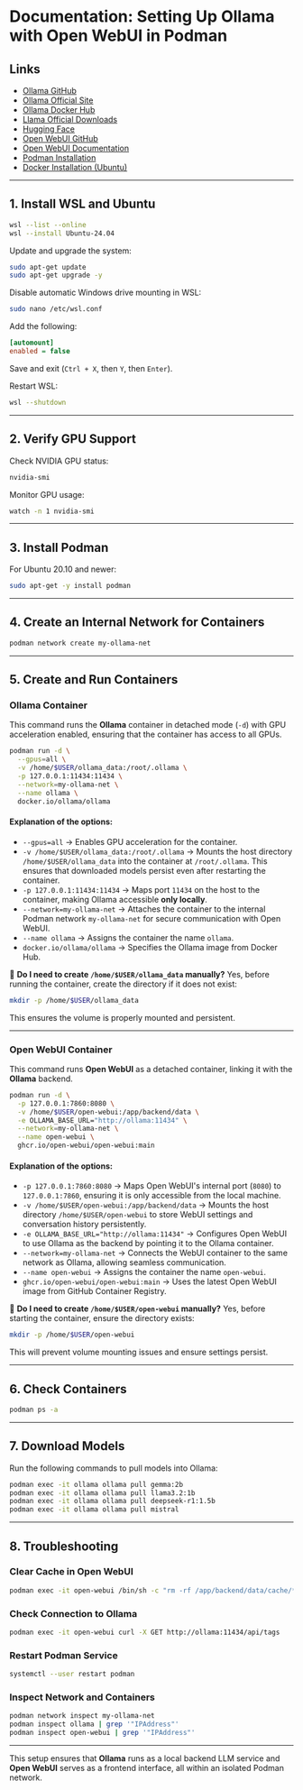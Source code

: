 # Documentation: Setting Up Ollama with Open WebUI in Podman

## Links
- [Ollama GitHub](https://github.com/ollama/ollama)
- [Ollama Official Site](https://ollama.com/)
- [Ollama Docker Hub](https://hub.docker.com/r/ollama/ollama)
- [Llama Official Downloads](https://www.llama.com/llama-downloads/)
- [Hugging Face](https://huggingface.co/welcome)
- [Open WebUI GitHub](https://github.com/open-webui/open-webui)
- [Open WebUI Documentation](https://docs.openwebui.com/)
- [Podman Installation](https://podman.io/docs/installation)
- [Docker Installation (Ubuntu)](https://docs.docker.com/engine/install/ubuntu/)

---

## **1. Install WSL and Ubuntu**

```sh
wsl --list --online
wsl --install Ubuntu-24.04
```

Update and upgrade the system:
```sh
sudo apt-get update
sudo apt-get upgrade -y
```

Disable automatic Windows drive mounting in WSL:
```sh
sudo nano /etc/wsl.conf
```
Add the following:
```ini
[automount]
enabled = false
```
Save and exit (`Ctrl + X`, then `Y`, then `Enter`).

Restart WSL:
```sh
wsl --shutdown
```

---

## **2. Verify GPU Support**

Check NVIDIA GPU status:
```sh
nvidia-smi
```
Monitor GPU usage:
```sh
watch -n 1 nvidia-smi
```

---

## **3. Install Podman**

For Ubuntu 20.10 and newer:
```sh
sudo apt-get -y install podman
```

---

## **4. Create an Internal Network for Containers**

```sh
podman network create my-ollama-net
```

---

## **5. Create and Run Containers**

### **Ollama Container**
This command runs the **Ollama** container in detached mode (`-d`) with GPU acceleration enabled, ensuring that the container has access to all GPUs.

```sh
podman run -d \
  --gpus=all \
  -v /home/$USER/ollama_data:/root/.ollama \
  -p 127.0.0.1:11434:11434 \
  --network=my-ollama-net \
  --name ollama \
  docker.io/ollama/ollama
```

#### **Explanation of the options:**
- `--gpus=all` → Enables GPU acceleration for the container.
- `-v /home/$USER/ollama_data:/root/.ollama` → Mounts the host directory `/home/$USER/ollama_data` into the container at `/root/.ollama`. This ensures that downloaded models persist even after restarting the container.
- `-p 127.0.0.1:11434:11434` → Maps port `11434` on the host to the container, making Ollama accessible **only locally**.
- `--network=my-ollama-net` → Attaches the container to the internal Podman network `my-ollama-net` for secure communication with Open WebUI.
- `--name ollama` → Assigns the container the name `ollama`.
- `docker.io/ollama/ollama` → Specifies the Ollama image from Docker Hub.

🔹 **Do I need to create `/home/$USER/ollama_data` manually?**
Yes, before running the container, create the directory if it does not exist:
```sh
mkdir -p /home/$USER/ollama_data
```
This ensures the volume is properly mounted and persistent.

---

### **Open WebUI Container**
This command runs **Open WebUI** as a detached container, linking it with the **Ollama** backend.

```sh
podman run -d \
  -p 127.0.0.1:7860:8080 \
  -v /home/$USER/open-webui:/app/backend/data \
  -e OLLAMA_BASE_URL="http://ollama:11434" \
  --network=my-ollama-net \
  --name open-webui \
  ghcr.io/open-webui/open-webui:main
```

#### **Explanation of the options:**
- `-p 127.0.0.1:7860:8080` → Maps Open WebUI's internal port (`8080`) to `127.0.0.1:7860`, ensuring it is only accessible from the local machine.
- `-v /home/$USER/open-webui:/app/backend/data` → Mounts the host directory `/home/$USER/open-webui` to store WebUI settings and conversation history persistently.
- `-e OLLAMA_BASE_URL="http://ollama:11434"` → Configures Open WebUI to use Ollama as the backend by pointing it to the Ollama container.
- `--network=my-ollama-net` → Connects the WebUI container to the same network as Ollama, allowing seamless communication.
- `--name open-webui` → Assigns the container the name `open-webui`.
- `ghcr.io/open-webui/open-webui:main` → Uses the latest Open WebUI image from GitHub Container Registry.

🔹 **Do I need to create `/home/$USER/open-webui` manually?**
Yes, before starting the container, ensure the directory exists:
```sh
mkdir -p /home/$USER/open-webui
```
This will prevent volume mounting issues and ensure settings persist.

---

## **6. Check Containers**
```sh
podman ps -a
```

---

## **7. Download Models**

Run the following commands to pull models into Ollama:
```sh
podman exec -it ollama ollama pull gemma:2b
podman exec -it ollama ollama pull llama3.2:1b
podman exec -it ollama ollama pull deepseek-r1:1.5b
podman exec -it ollama ollama pull mistral
```

---

## **8. Troubleshooting**

### **Clear Cache in Open WebUI**
```sh
podman exec -it open-webui /bin/sh -c "rm -rf /app/backend/data/cache/*"
```

### **Check Connection to Ollama**
```sh
podman exec -it open-webui curl -X GET http://ollama:11434/api/tags
```

### **Restart Podman Service**
```sh
systemctl --user restart podman
```

### **Inspect Network and Containers**
```sh
podman network inspect my-ollama-net
podman inspect ollama | grep '"IPAddress"'
podman inspect open-webui | grep '"IPAddress"'
```

---

This setup ensures that **Ollama** runs as a local backend LLM service and **Open WebUI** serves as a frontend interface, all within an isolated Podman network.

